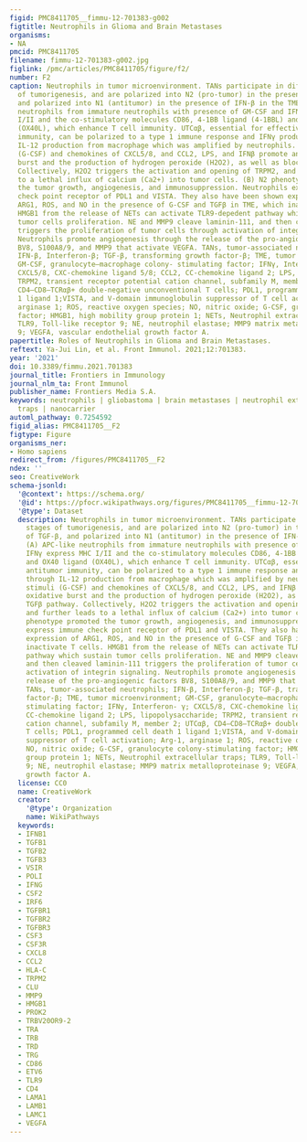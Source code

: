 ```yaml
---
figid: PMC8411705__fimmu-12-701383-g002
figtitle: Neutrophils in Glioma and Brain Metastases
organisms:
- NA
pmcid: PMC8411705
filename: fimmu-12-701383-g002.jpg
figlink: /pmc/articles/PMC8411705/figure/f2/
number: F2
caption: Neutrophils in tumor microenvironment. TANs participate in different stages
  of tumorigenesis, and are polarized into N2 (pro-tumor) in the presence of TGF-β,
  and polarized into N1 (antitumor) in the presence of IFN-β in the TME. (A) APC-like
  neutrophils from immature neutrophils with presence of GM-CSF and IFNγ express MHC
  I/II and the co-stimulatory molecules CD86, 4-1BB ligand (4-1BBL) and OX40 ligand
  (OX40L), which enhance T cell immunity. UTCαβ, essential for effective antitumor
  immunity, can be polarized to a type 1 immune response and IFNγ production through
  IL-12 production from macrophage which was amplified by neutrophils. Different stimuli
  (G-CSF) and chemokines of CXCL5/8, and CCL2, LPS, and IFNβ promote an oxidative
  burst and the production of hydrogen peroxide (H2O2), as well as blocking TGFβ pathway.
  Collectively, H2O2 triggers the activation and opening of TRPM2, and further leads
  to a lethal influx of calcium (Ca2+) into tumor cells. (B) N2 phenotype promoted
  the tumor growth, angiogenesis, and immunosuppression. Neutrophils express immune
  check point receptor of PDL1 and VISTA. They also have been shown expression of
  ARG1, ROS, and NO in the presence of G-CSF and TGFβ in TME, which inactivate T cells.
  HMGB1 from the release of NETs can activate TLR9-depedent pathway which sustain
  tumor cells proliferation. NE and MMP9 cleave laminin-111, and then cleaved laminin-111
  triggers the proliferation of tumor cells through activation of integrin signaling.
  Neutrophils promote angiogenesis through the release of the pro-angiogenic factors
  BV8, S100A8/9, and MMP9 that activate VEGFA. TANs, tumor-associated neutrophils;
  IFN-β, Interferon-β; TGF-β, transforming growth factor-β; TME, tumor microenvironment;
  GM-CSF, granulocyte–macrophage colony- stimulating factor; IFNγ, Interferon- γ;
  CXCL5/8, CXC-chemokine ligand 5/8; CCL2, CC-chemokine ligand 2; LPS, lipopolysaccharide;
  TRPM2, transient receptor potential cation channel, subfamily M, member 2; UTCαβ,
  CD4–CD8–TCRαβ+ double-negative unconventional T cells; PDL1, programmed cell death
  1 ligand 1;VISTA, and V-domain immunoglobulin suppressor of T cell activation; Arg-1,
  arginase 1; ROS, reactive oxygen species; NO, nitric oxide; G-CSF, granulocyte colony-stimulating
  factor; HMGB1, high mobility group protein 1; NETs, Neutrophil extracellular traps;
  TLR9, Toll-like receptor 9; NE, neutrophil elastase; MMP9 matrix metalloproteinase
  9; VEGFA, vascular endothelial growth factor A.
papertitle: Roles of Neutrophils in Glioma and Brain Metastases.
reftext: Ya-Jui Lin, et al. Front Immunol. 2021;12:701383.
year: '2021'
doi: 10.3389/fimmu.2021.701383
journal_title: Frontiers in Immunology
journal_nlm_ta: Front Immunol
publisher_name: Frontiers Media S.A.
keywords: neutrophils | gliobastoma | brain metastases | neutrophil extracellular
  traps | nanocarrier
automl_pathway: 0.7254592
figid_alias: PMC8411705__F2
figtype: Figure
organisms_ner:
- Homo sapiens
redirect_from: /figures/PMC8411705__F2
ndex: ''
seo: CreativeWork
schema-jsonld:
  '@context': https://schema.org/
  '@id': https://pfocr.wikipathways.org/figures/PMC8411705__fimmu-12-701383-g002.html
  '@type': Dataset
  description: Neutrophils in tumor microenvironment. TANs participate in different
    stages of tumorigenesis, and are polarized into N2 (pro-tumor) in the presence
    of TGF-β, and polarized into N1 (antitumor) in the presence of IFN-β in the TME.
    (A) APC-like neutrophils from immature neutrophils with presence of GM-CSF and
    IFNγ express MHC I/II and the co-stimulatory molecules CD86, 4-1BB ligand (4-1BBL)
    and OX40 ligand (OX40L), which enhance T cell immunity. UTCαβ, essential for effective
    antitumor immunity, can be polarized to a type 1 immune response and IFNγ production
    through IL-12 production from macrophage which was amplified by neutrophils. Different
    stimuli (G-CSF) and chemokines of CXCL5/8, and CCL2, LPS, and IFNβ promote an
    oxidative burst and the production of hydrogen peroxide (H2O2), as well as blocking
    TGFβ pathway. Collectively, H2O2 triggers the activation and opening of TRPM2,
    and further leads to a lethal influx of calcium (Ca2+) into tumor cells. (B) N2
    phenotype promoted the tumor growth, angiogenesis, and immunosuppression. Neutrophils
    express immune check point receptor of PDL1 and VISTA. They also have been shown
    expression of ARG1, ROS, and NO in the presence of G-CSF and TGFβ in TME, which
    inactivate T cells. HMGB1 from the release of NETs can activate TLR9-depedent
    pathway which sustain tumor cells proliferation. NE and MMP9 cleave laminin-111,
    and then cleaved laminin-111 triggers the proliferation of tumor cells through
    activation of integrin signaling. Neutrophils promote angiogenesis through the
    release of the pro-angiogenic factors BV8, S100A8/9, and MMP9 that activate VEGFA.
    TANs, tumor-associated neutrophils; IFN-β, Interferon-β; TGF-β, transforming growth
    factor-β; TME, tumor microenvironment; GM-CSF, granulocyte–macrophage colony-
    stimulating factor; IFNγ, Interferon- γ; CXCL5/8, CXC-chemokine ligand 5/8; CCL2,
    CC-chemokine ligand 2; LPS, lipopolysaccharide; TRPM2, transient receptor potential
    cation channel, subfamily M, member 2; UTCαβ, CD4–CD8–TCRαβ+ double-negative unconventional
    T cells; PDL1, programmed cell death 1 ligand 1;VISTA, and V-domain immunoglobulin
    suppressor of T cell activation; Arg-1, arginase 1; ROS, reactive oxygen species;
    NO, nitric oxide; G-CSF, granulocyte colony-stimulating factor; HMGB1, high mobility
    group protein 1; NETs, Neutrophil extracellular traps; TLR9, Toll-like receptor
    9; NE, neutrophil elastase; MMP9 matrix metalloproteinase 9; VEGFA, vascular endothelial
    growth factor A.
  license: CC0
  name: CreativeWork
  creator:
    '@type': Organization
    name: WikiPathways
  keywords:
  - IFNB1
  - TGFB1
  - TGFB2
  - TGFB3
  - VSIR
  - POLI
  - IFNG
  - CSF2
  - IRF6
  - TGFBR1
  - TGFBR2
  - TGFBR3
  - CSF3
  - CSF3R
  - CXCL8
  - CCL2
  - HLA-C
  - TRPM2
  - CLU
  - MMP9
  - HMGB1
  - PROK2
  - TRBV20OR9-2
  - TRA
  - TRB
  - TRD
  - TRG
  - CD86
  - ETV6
  - TLR9
  - CD4
  - LAMA1
  - LAMB1
  - LAMC1
  - VEGFA
---
```

